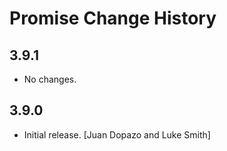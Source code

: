 Promise Change History
======================

3.9.1
-----

* No changes.

3.9.0
-----

* Initial release. [Juan Dopazo and Luke Smith]
